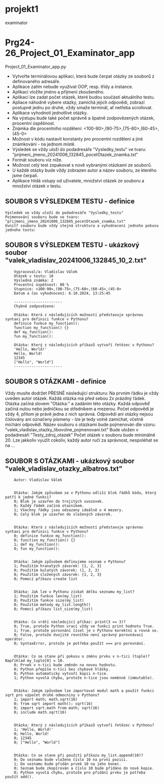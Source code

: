 # projekt1
examinator

# Prg24-26_Project_01_Examinator_app

Project_01_Examinator_app.py

* Vytvořte terminálovou aplikaci, která bude čerpat otázky ze souborů z definovaného adresáře.
* Aplikace zatím nebude využívat OOP, resp. třídy a instance.
* Aplikaci vložíte jméno a příjmení zkoušeného.
* Aplikaci lze zadat počet otázek, které budou součástí aktuálního testu.
* Apliace náhodně vybere otázky, zamíchá jejich odpovědi, zobrazí postupně jednu po druhé, vždy smaže terminál, ať netřeba scrollovat.
* Aplikace vyhodnotí jednotlivé otázky.
* Na výstupu bude také počet správně a špatně zodpovězených otázek, procentní úspěšnost.
* Známka dle procentního rozdělení: <100-90>,(90-75>,(75-60>,(60-45>,(45-0>
* Možnost v kódu nastavit konstanty pro procentní rozdělení a jiné známkování - na jednom místě.
* Výsledek se vždy uloží do podadresáře "Vysledky_testu" ve tvaru: "prijmeni_jmeno_20241006_132845_pocetOtazek_znamka.txt"
* Formát souboru viz níže. 
* Možnost celý test zopakovat s nově vybranými otázkami ze souborů.
* U každé otázky bude vždy zobrazen autor a název souboru, ze kterého jsme čerpali.
* Aplikace hlídá vstupy od uživatele, množství otázek ze souboru a množství otázek v testu.


## SOUBOR S VÝSLEDKEM TESTU - definice
    Výsledek se vždy uloží do podadresáře "Vysledky_testu" 
    Pojmenování souboru bude ve tvaru: "prijmeni_jmeno_20241006_132845_pocetOtazek_znamka.txt"
    Uvnitř souboru bude vždy stejná struktura a vyhodnocení jednoho pokusu jednoho testu:


## SOUBOR S VÝSLEDKEM TESTU - ukázkový soubor "valek_vladislav_20241006_132845_10_2.txt"
        Vypracoval/a: Vladislav Válek
        Otázek v testu: 10
        Výsledná známka: 2
        Procentní úspěšnost: 80 %
        Stupnice: <100-90>,(90-75>,(75-60>,(60-45>,(45-0>
        Datum a čas vyhodnocení: 6.10.2024, 13:25:45

        ----------------------
        Chybně zodpovězeno:

        Otázka: Která z následujících možností představuje správnou syntaxi pro definici funkce v Pythonu? 
        definice funkce my_function(): 
        function my_function() {} 
        def my_function(): 
        fun my_function():

        Otázka: Který z následujících příkazů vytvoří řetězec v Pythonu? 
        'Hello, World!' 
        Hello, World! 
        12345 
        ["Hello", "World"]
        ----------------------


## SOUBOR S OTÁZKAMI - definice
Vždy musíte dodržet PŘESNĚ následující strukturu:
    Na prvním řádku je vždy uveden autor otázek.
    Každá otázka má před sebou 2x prázdný řádek.
    Otázka začíná slovem "Otázka:" a zadáním této otázky.
    Každá odpověď začíná nulou nebo jedničkou se středníkem a mezerou.
    Počet odpovědí je vždy 4, přitom je právě jedna z nich správná.
    Odpovědi ani otázky nejsou číslovány ani označeny písmeny - lze je tedy volně zamíchat, včetně míchání odpovědí.
    Název souboru s otázkami bude pojmenován dle vzoru: "valek_vladislav_otazky_libovolne_pojmenovani.txt"
    Bude uložen v podadresáři "Testy_zdroj_otazek"
Počet otázek v souboru bude minimálně 20. Lze jakkoliv využít cokoliv, každý autor ručí za správnost, nespoléhat se na ...


## SOUBOR S OTÁZKAMI - ukázkový soubor "valek_vladislav_otazky_albatros.txt"
        Autor: Vladislav Válek


        Otázka: Jakým způsobem se v Pythonu odliší blok řádků kódu, který patří k jedné funkci?
        0; Blok je uzavřen do trojitých uvozovek.
        0; Každý řádek začíná otazníkem.
        1; Všechny řádky jsou odsazeny ideálně o 4 mezery.
        0; Celý blok je uzavřen do složených závorek.


        Otázka: Která z následujících možností představuje správnou syntaxi pro definici funkce v Pythonu? 
        0; definice funkce my_function(): 
        0; function my_function() {} 
        1; def my_function(): 
        0; fun my_function():


        Otázka: Jakým způsobem definujeme seznam v Pythonu? 
        1; Použitím hranatých závorek: [1, 2, 3] 
        0; Použitím kulatých závorek: (1, 2, 3) 
        0; Použitím složených závorek: {1, 2, 3} 
        0; Pomocí příkazu create list


        Otázka: Jak lze v Pythonu získat délku seznamu my_list? 
        1; Použitím funkce len(my_list) 
        0; Použitím funkce size(my_list) 
        0; Použitím metody my_list.length() 
        0; Pomocí příkazu list_size(my_list)


        Otázka: Co vrátí následující příkaz: print(3 == 3)? 
        0; True, protože Python vrací vždy ve funkci print hodnotu True. 
        1; True, protože porovnání čísel je v Pythonu korektní a rovná se. 
        0; False, protože dvojité rovnítko není správný porovnávací operátor. 
        0; SyntaxError, protože je potřeba použít === pro porovnání.


        Otázka: Co se stane při pokusu o změnu prvku v n-tici (tuple)? Například my_tuple[0] = 10. 
        0; Prvek v n-tici bude změněn na novou hodnotu. 
        0; Python přepíše n-tici bez chybové hlášky. 
        0; Python automaticky vytvoří kopii n-tice. 
        1; Python vyvolá chybu, protože n-tice jsou neměnné (immutable).


        Otázka: Jakým způsobem lze importovat modul math a použít funkci sqrt pro výpočet druhé odmocniny v Pythonu? 
        1; import math; math.sqrt(16) 
        0; from sqrt import math(); sqrt(16) 
        0; import sqrt.math from math; sqrt(16) 
        0; include math.sqrt(16)


        Otázka: Který z následujících příkazů vytvoří řetězec v Pythonu? 
        1; 'Hello, World!' 
        0; Hello, World! 
        0; 12345 
        0; ["Hello", "World"]


        Otázka: Co se stane při použití příkazu my_list.append(10)? 
        0; Do seznamu bude vloženo číslo 10 na první pozici. 
        1; Do seznamu bude přidán prvek 10 na jeho konec. 
        0; Seznam bude zkopírován a číslo 10 bude přidáno do nové kopie. 
        0; Python vyvolá chybu, protože pro přidání prvku je potřeba použít add().
